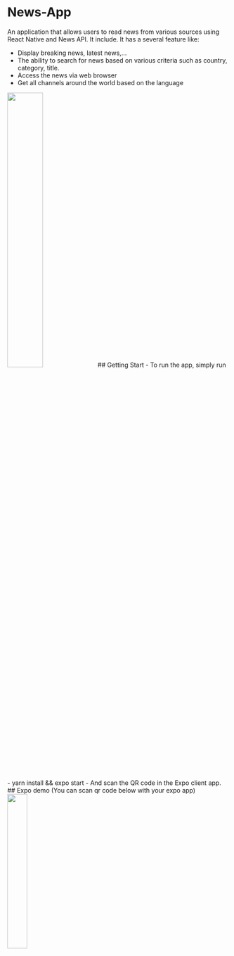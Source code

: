 # News-App
An application that allows users to read news from various sources using React Native and News API. It include. It has a several feature like:
- Display breaking news, latest news,...
- The ability to search for news based on various criteria such as country, category, title.
- Access the news via web browser
- Get all channels around the world based on the language
<img src="https://user-images.githubusercontent.com/101312630/233991951-45ecdf82-9eea-4b9d-a5db-2bd9c81cf0ee.jpg"  width="40%" height="40%">
## Getting Start
- To run the app, simply run
- yarn install && expo start
- And scan the QR code in the Expo client app.
## Expo demo (You can scan qr code below with your expo app)
<img src="https://user-images.githubusercontent.com/101312630/233988366-ef2e457b-4579-4ced-a98d-e78d0ce6e739.svg"  width="30%" height="30%">

